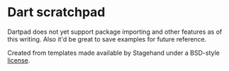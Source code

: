 # Dart scratchpad

Dartpad does not yet support package importing and other features as of this writing. Also it'd be great to save examples for future reference.

Created from templates made available by Stagehand under a BSD-style
[license](https://github.com/dart-lang/stagehand/blob/master/LICENSE).
